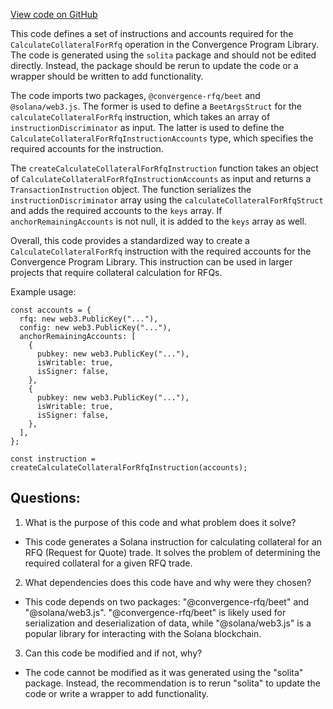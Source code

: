 [View code on GitHub](https://github.com/convergence-rfq/convergence-program-library/risk-engine/js/generated/instructions/calculateCollateralForRfq.ts)

This code defines a set of instructions and accounts required for the `CalculateCollateralForRfq` operation in the Convergence Program Library. The code is generated using the `solita` package and should not be edited directly. Instead, the package should be rerun to update the code or a wrapper should be written to add functionality.

The code imports two packages, `@convergence-rfq/beet` and `@solana/web3.js`. The former is used to define a `BeetArgsStruct` for the `calculateCollateralForRfq` instruction, which takes an array of `instructionDiscriminator` as input. The latter is used to define the `CalculateCollateralForRfqInstructionAccounts` type, which specifies the required accounts for the instruction.

The `createCalculateCollateralForRfqInstruction` function takes an object of `CalculateCollateralForRfqInstructionAccounts` as input and returns a `TransactionInstruction` object. The function serializes the `instructionDiscriminator` array using the `calculateCollateralForRfqStruct` and adds the required accounts to the `keys` array. If `anchorRemainingAccounts` is not null, it is added to the `keys` array as well.

Overall, this code provides a standardized way to create a `CalculateCollateralForRfq` instruction with the required accounts for the Convergence Program Library. This instruction can be used in larger projects that require collateral calculation for RFQs. 

Example usage:

```
const accounts = {
  rfq: new web3.PublicKey("..."),
  config: new web3.PublicKey("..."),
  anchorRemainingAccounts: [
    {
      pubkey: new web3.PublicKey("..."),
      isWritable: true,
      isSigner: false,
    },
    {
      pubkey: new web3.PublicKey("..."),
      isWritable: true,
      isSigner: false,
    },
  ],
};

const instruction = createCalculateCollateralForRfqInstruction(accounts);
```
## Questions: 
 1. What is the purpose of this code and what problem does it solve?
- This code generates a Solana instruction for calculating collateral for an RFQ (Request for Quote) trade. It solves the problem of determining the required collateral for a given RFQ trade.

2. What dependencies does this code have and why were they chosen?
- This code depends on two packages: "@convergence-rfq/beet" and "@solana/web3.js". "@convergence-rfq/beet" is likely used for serialization and deserialization of data, while "@solana/web3.js" is a popular library for interacting with the Solana blockchain.

3. Can this code be modified and if not, why?
- The code cannot be modified as it was generated using the "solita" package. Instead, the recommendation is to rerun "solita" to update the code or write a wrapper to add functionality.